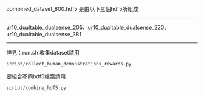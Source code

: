 combined_dataset_800.hdf5 是由以下三個hdf5所組成

- - -
ur10_dualtable_dualsense_205、ur10_dualtable_dualsense_220、ur10_dualtable_dualsense_381
- - -

詳見：run.sh
收集dataset請用
```Python
script/collect_human_demonstrations_rewards.py
```
要組合不同hdf5檔案請用
```Python
script/combine_hdf5.py
```
